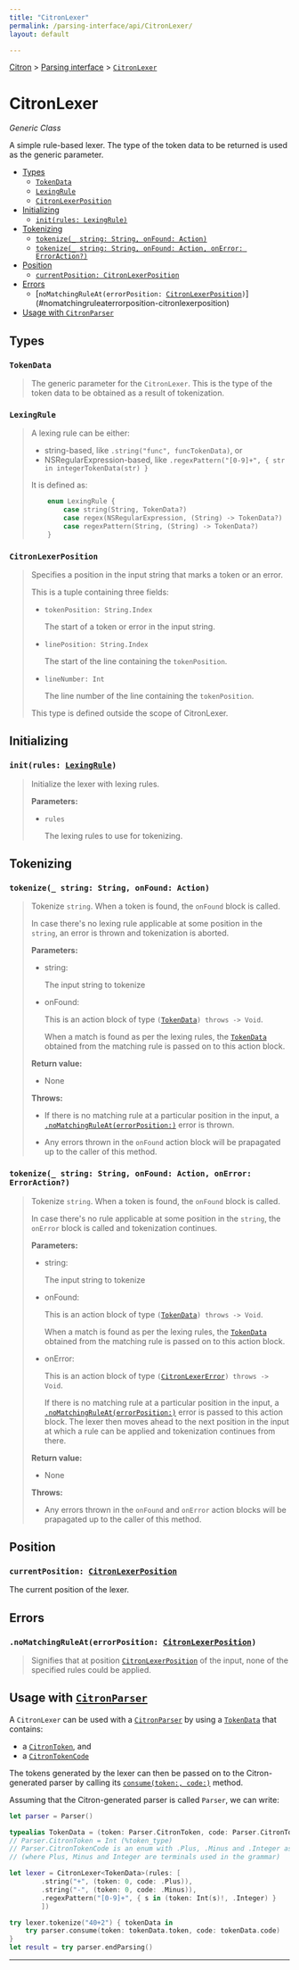 ```yaml
---
title: "CitronLexer"
permalink: /parsing-interface/api/CitronLexer/
layout: default

---
```


[Citron] > [Parsing interface] > [`CitronLexer`]

[Citron]: /citron/
[Parsing interface]: /citron/parsing-interface/
[`CitronLexer`]: .

# CitronLexer

_Generic Class_

A simple rule-based lexer. The type of the token data to be returned is
used as the generic parameter.

  - [Types](#types)
     - [`TokenData`](#tokendata)
     - [`LexingRule`](#lexingrule)
     - [`CitronLexerPosition`](#citronlexerposition)
  - [Initializing](#initializing)
     - [`init(rules: LexingRule)`](#initrules-lexingrule)
  - [Tokenizing](#tokenizing)
     - [`tokenize(_ string: String, onFound: Action)`](#tokenize_-string-string-onfound-action)
     - [`tokenize(_ string: String, onFound: Action, onError: ErrorAction?)`](#tokenize_-string-string-onfound-action-onerror-erroraction)
  - [Position](#position)
     - [`currentPosition: CitronLexerPosition`](#currentposition-citronlexerposition)
  - [Errors](#errors)
     - [`noMatchingRuleAt(errorPosition: `[`CitronLexerPosition`]`)`](#nomatchingruleaterrorposition-citronlexerposition)
  - [Usage with `CitronParser`](#usage-with-citronparser)

## Types

### `TokenData`

> The generic parameter for the `CitronLexer`. This is the type of the
> token data to be obtained as a result of tokenization.

### `LexingRule`

> A lexing rule can be either:
>   - string-based, like `.string("func", funcTokenData)`, or
>   - NSRegularExpression-based, like `.regexPattern("[0-9]+", { str in integerTokenData(str) }`
>
> It is defined as:
>
> ~~~ Swift
>     enum LexingRule {
>         case string(String, TokenData?)
>         case regex(NSRegularExpression, (String) -> TokenData?)
>         case regexPattern(String, (String) -> TokenData?)
>     }
> ~~~

### `CitronLexerPosition`

> Specifies a position in the input string that marks a token or an error.
>
> This is a tuple containing three fields:
>
>   - `tokenPosition: String.Index`
>
>     The start of a token or error in the input string.
>
>   - `linePosition: String.Index`
>
>     The start of the line containing the `tokenPosition`.
>
>   - `lineNumber: Int`
>
>     The line number of the line containing the `tokenPosition`.
>
> This type is defined outside the scope of CitronLexer.

## Initializing

### `init(rules: `[`LexingRule`]`)`

> Initialize the lexer with lexing rules.
>
> **Parameters:**
>
>   - `rules`
>
>     The lexing rules to use for tokenizing.

## Tokenizing

### `tokenize(_ string: String, onFound: Action)`

> Tokenize `string`. When a token is found, the `onFound` block is called.
>
> In case there's no lexing rule applicable at some position in the `string`,
> an error is thrown and tokenization is aborted.
>
> **Parameters:**
>
>   - string:
>
>     The input string to tokenize
>
>   - onFound:
>
>     This is an action block of type `(`[`TokenData`]`) throws -> Void`.
>
>     When a match is found as per the lexing rules, the [`TokenData`]
>     obtained from the matching rule is passed on to this action block.
>
> **Return value:**
>
>   - None
>
> **Throws:**
>
>   - If there is no matching rule at a particular position in the input,
>     a [`.noMatchingRuleAt(errorPosition:)`] error is thrown.
>
>   - Any errors thrown in the `onFound` action block
>     will be prapagated up to the caller of this method.

### `tokenize(_ string: String, onFound: Action, onError: ErrorAction?)`

> Tokenize `string`. When a token is found, the `onFound` block is called.
>
> In case there's no rule applicable at some position in the `string`,
> the `onError` block is called and tokenization continues.
>
> **Parameters:**
>
>   - string:
>
>     The input string to tokenize
>
>   - onFound:
>
>     This is an action block of type `(`[`TokenData`]`) throws -> Void`.
>
>     When a match is found as per the lexing rules, the [`TokenData`]
>     obtained from the matching rule is passed on to this action block.
>
>   - onError:
>
>     This is an action block of type `(`[`CitronLexerError`]`) throws -> Void`.
>
>     If there is no matching rule at a particular position in the input,
>     a [`.noMatchingRuleAt(errorPosition:)`][`CitronLexerError`] error is
>     passed to this action block. The lexer then moves ahead to the next
>     position in the input at which a rule can be applied and
>     tokenization continues from there.
>
> **Return value:**
>
>   - None
>
> **Throws:**
>
>   - Any errors thrown in the `onFound` and `onError` action blocks
>     will be prapagated up to the caller of this method.

## Position

### `currentPosition: `[`CitronLexerPosition`]

The current position of the lexer.

## Errors

### `.noMatchingRuleAt(errorPosition: `[`CitronLexerPosition`]`)`

> Signifies that at position [`CitronLexerPosition`] of the input, none of the
> specified rules could be applied.

## Usage with [`CitronParser`]

A `CitronLexer` can be used with a [`CitronParser`] by using a
[`TokenData`] that contains:
  - a [`CitronToken`], and
  - a [`CitronTokenCode`]

The tokens generated by the lexer can then be passed on to the
Citron-generated parser by calling its [`consume(token:, code:)`]
method.

[`consume(token:, code:)`]: ../CitronParser/#consumetoken-citrontoken-tokencode-citrontokencode

Assuming that the Citron-generated parser is called `Parser`, we can
write:

~~~ Swift
let parser = Parser()

typealias TokenData = (token: Parser.CitronToken, code: Parser.CitronTokenCode)
// Parser.CitronToken = Int (%token_type)
// Parser.CitronTokenCode is an enum with .Plus, .Minus and .Integer as values
// (where Plus, Minus and Integer are terminals used in the grammar)

let lexer = CitronLexer<TokenData>(rules: [
        .string("+", (token: 0, code: .Plus)),
        .string("-", (token: 0, code: .Minus)),
        .regexPattern("[0-9]+", { s in (token: Int(s)!, .Integer) }
        ])

try lexer.tokenize("40+2") { tokenData in
    try parser.consume(token: tokenData.token, code: tokenData.code)
}
let result = try parser.endParsing()
~~~

---

[`LexingRule`]: #lexingrule
[`TokenData`]: #tokendata
[`CitronLexerError`]: #nomatchingruleaterrorposition-citronlexerposition
[`.noMatchingRuleAt(errorPosition:)`]: #nomatchingruleaterrorposition-citronlexerposition
[`CitronLexerPosition`]: #citronlexerposition
[`CitronParser`]: ../CitronParser/#citronparser
[`CitronToken`]: ../CitronParser/#citrontoken
[`CitronTokenCode`]: ../CitronParser/#citrontokencode

